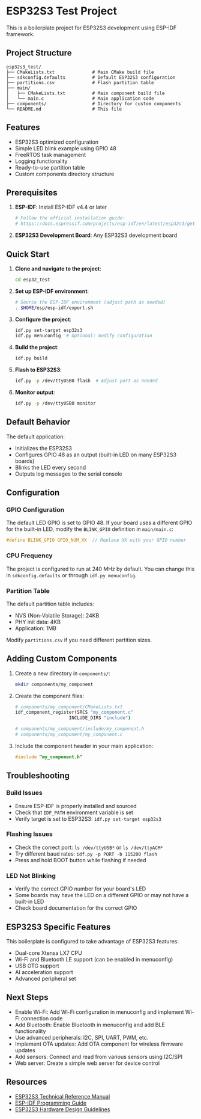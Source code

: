 # ESP32S3 Test Project

This is a boilerplate project for ESP32S3 development using ESP-IDF framework.

## Project Structure

```
esp32s3_test/
├── CMakeLists.txt              # Main CMake build file
├── sdkconfig.defaults          # Default ESP32S3 configuration
├── partitions.csv              # Flash partition table
├── main/
│   ├── CMakeLists.txt          # Main component build file
│   └── main.c                  # Main application code
├── components/                 # Directory for custom components
└── README.md                   # This file
```

## Features

- ESP32S3 optimized configuration
- Simple LED blink example using GPIO 48
- FreeRTOS task management
- Logging functionality
- Ready-to-use partition table
- Custom components directory structure

## Prerequisites

1. **ESP-IDF**: Install ESP-IDF v4.4 or later
   ```bash
   # Follow the official installation guide:
   # https://docs.espressif.com/projects/esp-idf/en/latest/esp32s3/get-started/
   ```

2. **ESP32S3 Development Board**: Any ESP32S3 development board

## Quick Start

1. **Clone and navigate to the project**:
   ```bash
   cd esp32_test
   ```

2. **Set up ESP-IDF environment**:
   ```bash
   # Source the ESP-IDF environment (adjust path as needed)
   . $HOME/esp/esp-idf/export.sh
   ```

3. **Configure the project**:
   ```bash
   idf.py set-target esp32s3
   idf.py menuconfig  # Optional: modify configuration
   ```

4. **Build the project**:
   ```bash
   idf.py build
   ```

5. **Flash to ESP32S3**:
   ```bash
   idf.py -p /dev/ttyUSB0 flash  # Adjust port as needed
   ```

6. **Monitor output**:
   ```bash
   idf.py -p /dev/ttyUSB0 monitor
   ```

## Default Behavior

The default application:
- Initializes the ESP32S3
- Configures GPIO 48 as an output (built-in LED on many ESP32S3 boards)
- Blinks the LED every second
- Outputs log messages to the serial console

## Configuration

### GPIO Configuration
The default LED GPIO is set to GPIO 48. If your board uses a different GPIO for the built-in LED, modify the `BLINK_GPIO` definition in `main/main.c`:

```c
#define BLINK_GPIO GPIO_NUM_XX  // Replace XX with your GPIO number
```

### CPU Frequency
The project is configured to run at 240 MHz by default. You can change this in `sdkconfig.defaults` or through `idf.py menuconfig`.

### Partition Table
The default partition table includes:
- NVS (Non-Volatile Storage): 24KB
- PHY init data: 4KB  
- Application: 1MB

Modify `partitions.csv` if you need different partition sizes.

## Adding Custom Components

1. Create a new directory in `components/`:
   ```bash
   mkdir components/my_component
   ```

2. Create the component files:
   ```bash
   # components/my_component/CMakeLists.txt
   idf_component_register(SRCS "my_component.c"
                       INCLUDE_DIRS "include")
   
   # components/my_component/include/my_component.h
   # components/my_component/my_component.c
   ```

3. Include the component header in your main application:
   ```c
   #include "my_component.h"
   ```

## Troubleshooting

### Build Issues
- Ensure ESP-IDF is properly installed and sourced
- Check that `IDF_PATH` environment variable is set
- Verify target is set to ESP32S3: `idf.py set-target esp32s3`

### Flashing Issues
- Check the correct port: `ls /dev/ttyUSB*` or `ls /dev/ttyACM*`
- Try different baud rates: `idf.py -p PORT -b 115200 flash`
- Press and hold BOOT button while flashing if needed

### LED Not Blinking
- Verify the correct GPIO number for your board's LED
- Some boards may have the LED on a different GPIO or may not have a built-in LED
- Check board documentation for the correct GPIO

## ESP32S3 Specific Features

This boilerplate is configured to take advantage of ESP32S3 features:
- Dual-core Xtensa LX7 CPU
- Wi-Fi and Bluetooth LE support (can be enabled in menuconfig)
- USB OTG support
- AI acceleration support
- Advanced peripheral set

## Next Steps

- Enable Wi-Fi: Add Wi-Fi configuration in menuconfig and implement Wi-Fi connection code
- Add Bluetooth: Enable Bluetooth in menuconfig and add BLE functionality  
- Use advanced peripherals: I2C, SPI, UART, PWM, etc.
- Implement OTA updates: Add OTA component for wireless firmware updates
- Add sensors: Connect and read from various sensors using I2C/SPI
- Web server: Create a simple web server for device control

## Resources

- [ESP32S3 Technical Reference Manual](https://www.espressif.com/sites/default/files/documentation/esp32-s3_technical_reference_manual_en.pdf)
- [ESP-IDF Programming Guide](https://docs.espressif.com/projects/esp-idf/en/latest/esp32s3/)
- [ESP32S3 Hardware Design Guidelines](https://www.espressif.com/sites/default/files/documentation/esp32-s3_hardware_design_guidelines_en.pdf)